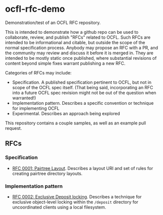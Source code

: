 # ocfl-rfc-demo

Demonstration/test of an OCFL RFC repository.

This is intended to demonstrate how a github repo can be used to collaborate, review, and publish "RFCs" related to OCFL.  Such RFCs are intended to be informational and citable, but outside the scope of the normal specification process.  Anybody may propose an RFC with a PR, and the community may review and discuss it before it is merged in.  They are intended to be mostly static once published, where substantial revisions of content beyond simple fixes warrant publishing a new RFC.  

Categories of RFCs may include:

* Specification.  A published specification pertinent to OCFL, but not in scope of the OCFL spec itself.  (That being said, incorporating an RFC into a future OCFL spec revision might not be out of the question when warranted!)
* Implementation pattern.  Describes a specific convention or technique for implementing OCFL
* Experimental.  Describes an approach being explored

This repository contains a couple samples, as well as an example pull request.

## RFCs

### Specification

* [RFC 0001: Pairtree Layout](0001-pairtree-layout.md).  Describes a layout URI and set of rules for creating pairtree directory layouts.

### Implementation pattern

* [RFC 0002: Exclusive Deposit locking](0002-exclusive-deposit-locking.md).  Describes a technique for exclusive object-level locking within the `/deposit` directory for uncoordinated clients using a local filesystem.
